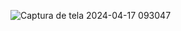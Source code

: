 ![Captura de tela 2024-04-17 093047](https://github.com/thiagosctto/LandingPageDonnaFlor/assets/104689440/f2dd1dc5-e935-4b4a-b5e6-2d7f89d590a4)
